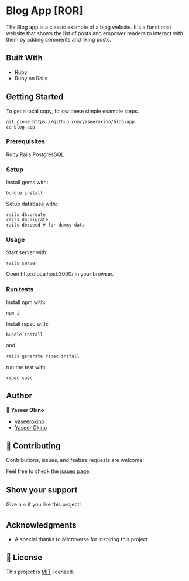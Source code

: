 # Blog App [ROR]

The Blog app is a classic example of a blog website. It's a functional website that shows the list of posts and empower readers to interact with them by adding comments and liking posts.

## Built With

- Ruby
- Ruby on Rails

## Getting Started

To get a local copy, follow these simple example steps.

```
git clone https://github.com/yaseerokino/blog-app
cd blog-app
```

### Prerequisites

Ruby
Rails
PostgresSQL

### Setup

Install gems with:

```
bundle install
```

Setup database with:

```
rails db:create
rails db:migrate
rails db:seed # for dummy data
```

### Usage

Start server with:

```
rails server
```

Open http://localhost:3000/ in your browser.

### Run tests

Install npm with:

```
npm i
```

Install rspec with:

```
bundle install
```

and

```
rails generate rspec:install
```

run the test with:

```
rspec spec
```

## Author

👤 **Yaseer Okino**

- [yaseerokino](https://github.com/yaseerokino)
- [Yaseer Okino](https://linkedin.com/in/yaseerokino)

## 🤝 Contributing

Contributions, issues, and feature requests are welcome!

Feel free to check the [issues page](https://github.com/yaseerokino/blog-app/issues).

## Show your support

Give a ⭐️ if you like this project!

## Acknowledgments

- A special thanks to Microverse for inspiring this project.

## 📝 License

This project is [MIT](./LICENCE) licensed.
